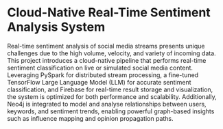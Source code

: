 # Cloud-Native Real-Time Sentiment Analysis System

Real-time sentiment analysis of social media streams presents unique challenges due to the high volume, velocity, and variety of incoming data. This project introduces a cloud-native pipeline that performs real-time sentiment classification on live or simulated social media content. Leveraging PySpark for distributed stream processing, a fine-tuned TensorFlow Large Language Model (LLM) for accurate sentiment classification, and Firebase for real-time result storage and visualization, the system is optimized for both performance and scalability. Additionally, Neo4j is integrated to model and analyse relationships between users, keywords, and sentiment trends, enabling powerful graph-based insights such as influence mapping and opinion propagation paths.
